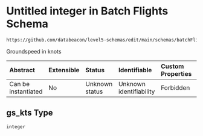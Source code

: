 # Untitled integer in Batch Flights Schema

```txt
https://github.com/databeacon/level5-schemas/edit/main/schemas/batchFlights.schema.json#/properties/gs_kts
```

Groundspeed in knots

| Abstract            | Extensible | Status         | Identifiable            | Custom Properties | Additional Properties | Access Restrictions | Defined In                                                                              |
| :------------------ | :--------- | :------------- | :---------------------- | :---------------- | :-------------------- | :------------------ | :-------------------------------------------------------------------------------------- |
| Can be instantiated | No         | Unknown status | Unknown identifiability | Forbidden         | Allowed               | none                | [batchFlights.schema.json\*](../../out/batchFlights.schema.json "open original schema") |

## gs\_kts Type

`integer`
